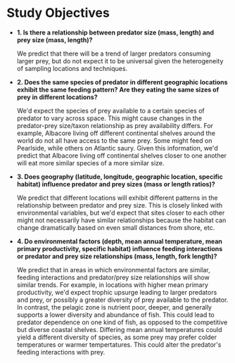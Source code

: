 # Study Objectives

- **1. Is there a relationship between predator size (mass, length) and prey size (mass, length)?**
  
  We predict that there will be a trend of larger predators consuming larger prey, but do not expect it to be universal given the heterogeneity of sampling locations and techniques.
  
- **2. Does the same species of predator in different geographic locations exhibit the same feeding pattern? Are they eating the same sizes of prey in different locations?**
  
  We'd expect the species of prey available to a certain species of predator to vary across space. This might cause changes in the predator-prey size/taxon relationship as prey availability differs. For example, Albacore living off different continental shelves around the world do not all have access to the same prey. Some might feed on Pearlside, while others on Atlantic saury. Given this information, we'd predict that Albacore living off continental shelves closer to one another will eat more similar species of a more similar size.
  
- **3. Does geography (latitude, longitude, geographic location, specific habitat) influence predator and prey sizes (mass or length ratios)?**

  We predict that different locations will exhibit different patterns in the relationship between predator and prey size. This is closely linked with environmental variables, but we'd expect that sites closer to each other might not necessarily have similar relationships because the habitat can change dramatically based on even small distances from shore, etc. 

- **4. Do environmental factors (depth, mean annual temperature, mean primary productivity, specific habitat) influence feeding interactions or predator and prey size relationships (mass, length, fork length)?**
  
  We predict that in areas in which environmental factors are similar, feeding interactions and predator/prey size relationships will show similar trends. For example, in locations with higher mean primary productivity, we'd expect trophic upsurge leading to larger predators and prey, or possibly a greater diversity of prey available to the predator. In contrast, the pelagic zone is nutrient poor, deeper, and generally supports a lower diversity and abundance of fish. This could lead to predator dependence on one kind of fish, as opposed to the competitive but diverse coastal shelves. Differing mean annual temperatures could yield a different diversity of species, as some prey may prefer colder temperatures or warmer tempertatures. This could alter the predator's feeding interactions with prey. 


